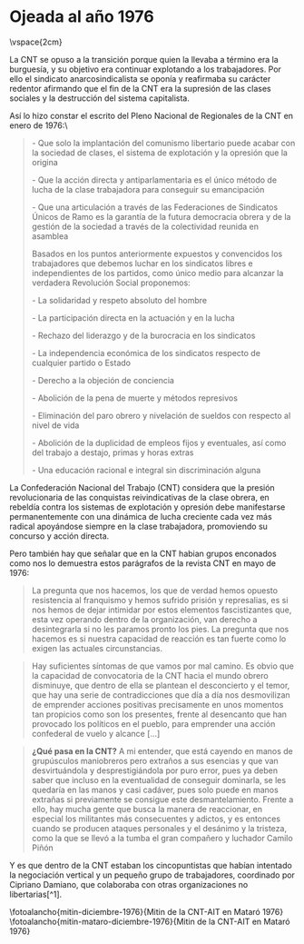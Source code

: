 # Ojeada al año 1976

\vspace{2cm}


La CNT se opuso a la transición porque quien la llevaba a término era la
burguesía, y su objetivo era continuar explotando a los trabajadores.
Por ello el sindicato anarcosindicalista se oponía y reafirmaba su
carácter redentor afirmando que el fin de la CNT era la supresión de las
clases sociales y la destrucción del sistema capitalista.

Así lo hizo constar el escrito del Pleno Nacional de Regionales de la
CNT en enero de 1976:\

> \- Que solo la implantación del comunismo libertario puede acabar con la
> sociedad de clases, el sistema de explotación y la opresión que la
> origina
> 
> \- Que la acción directa y antiparlamentaria es el único método de lucha
> de la clase trabajadora para conseguir su emancipación
> 
> \- Que una articulación a través de las Federaciones de Sindicatos
> Únicos de Ramo es la garantía de la futura democracia obrera y de la
> gestión de la sociedad a través de la colectividad reunida en asamblea
> 
> Basados en los puntos anteriormente expuestos y convencidos los
> trabajadores que debemos luchar en los sindicatos libres e
> independientes de los partidos, como único medio para alcanzar la
> verdadera Revolución Social proponemos:
> 
> \-   La solidaridad y respeto absoluto del hombre
>
> \-   La participación directa en la actuación y en la lucha
>
> \-   Rechazo del liderazgo y de la burocracia en los sindicatos
>
> \-   La independencia económica de los sindicatos respecto de cualquier
>      partido o Estado
>
> \-   Derecho a la objeción de conciencia
>
> \-   Abolición de la pena de muerte y métodos represivos
>
> \-   Eliminación del paro obrero y nivelación de sueldos con respecto al
>      nivel de vida
>
> \-   Abolición de la duplicidad de empleos fijos y eventuales, así como
>      del trabajo a destajo, primas y horas extras
>
> \-   Una educación racional e integral sin discriminación alguna
 
La Confederación Nacional del Trabajo (CNT) considera que la presión
revolucionaria de las conquistas reivindicativas de la clase obrera, en
rebeldía contra los sistemas de explotación y opresión debe manifestarse
permanentemente con una dinámica de lucha creciente cada vez más radical
apoyándose siempre en la clase trabajadora, promoviendo su concurso y
acción directa.

Pero también hay que señalar que en la CNT habian grupos enconados como
nos lo demuestra estos parágrafos de la revista CNT en mayo de 1976:

> La pregunta que nos hacemos, los que de verdad hemos opuesto
> resistencia al franquismo y hemos sufrido prisión y represalias, es si
> nos hemos de dejar intimidar por estos elementos fascistizantes que,
> esta vez operando dentro de la organización, van derecho a
> desintegrarla si no les paramos pronto los pies. La pregunta que nos
> hacemos es si nuestra capacidad de reacción es tan fuerte como lo
> exigen las actuales circunstancias.

> Hay suficientes síntomas de que vamos por mal camino. Es obvio que la
> capacidad de convocatoria de la CNT hacia el mundo obrero disminuye,
> que dentro de ella se plantean el desconcierto y el temor, que hay una
> serie de contradicciones que día a día nos desmovilizan de emprender
> acciones positivas precisamente en unos momentos tan propicios como
> son los presentes, frente al desencanto que han provocado los
> políticos en el pueblo, para emprender una acción confederal de vuelo
> y alcance \[...\]

> **¿Qué pasa en la CNT?** A mi entender, que está cayendo en manos de
> grupúsculos maniobreros pero extraños a sus esencias y que van
> desvirtuándola y desprestigiándola por puro error, pues ya deben saber
> que incluso en la eventualidad de conseguir dominarla, se les quedaría
> en las manos y casi cadáver, pues solo puede en manos extrañas si
> previamente se consigue este desmantelamiento. Frente a ello, hay
> mucha gente que busca la manera de reaccionar, en especial los
> militantes más consecuentes y adictos, y es entonces cuando se
> producen ataques personales y el desánimo y la tristeza, como la que
> se llevó a la tumba el gran compañero y luchador Camilo Piñón

Y es que dentro de la CNT estaban los cincopuntistas que habían
intentado la negociación vertical y un pequeño grupo de trabajadores,
coordinado por Cipriano Damiano, que colaboraba con otras organizaciones
no libertarias[^1].

\fotoalancho{mitin-diciembre-1976}{Mitin de la CNT-AIT en Mataró 1976}
\fotoalancho{mitin-mataro-diciembre-1976}{Mitin de la CNT-AIT en Mataró 1976}

